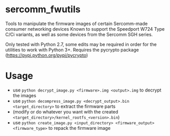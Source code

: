 # sercomm_fwutils
Tools to manipulate the firmware images of certain Sercomm-made consumer networking devices
Known to support the Speedport W724 Type C/Ci variants, as well as some devices from the Sercomm SGH series.

Only tested with Python 2.7, some edits may be required in order for the utilities to work with Python 3+.
Requires the pycrypto package (https://pypi.python.org/pypi/pycrypto)

# Usage
- use `python decrypt_image.py <firmware>.img <output>.img` to decrypt the images
- use `python decompress_image.py <decrypt_output>.bin <target_directory>` to extract the firmware parts
- (modify or do whatever you want with the created `<target_directory>/kernel_rootfs_<version>.bin`)
- use `python create_image.py <input_directory> <firmware_output> <firmware_type>` to repack the firmware image
